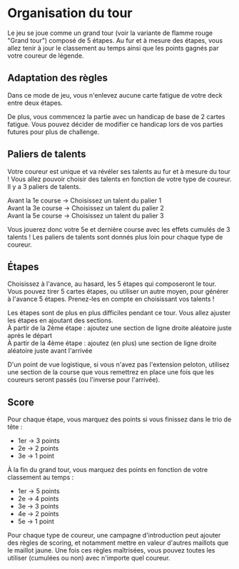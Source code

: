 # Organisation du tour

Le jeu se joue comme un grand tour (voir la variante de flamme rouge "Grand tour") composé de 5 étapes. Au fur et à mesure des étapes, vous allez tenir à jour le classement au temps ainsi que les points gagnés par votre coureur de légende.

## Adaptation des règles

Dans ce mode de jeu, vous n'enlevez aucune carte fatigue de votre deck entre deux étapes.

De plus, vous commencez la partie avec un handicap de base de 2 cartes fatigue. Vous pouvez décider de modifier ce handicap lors de vos parties futures pour plus de challenge.

## Paliers de talents

Votre coureur est unique et va révéler ses talents au fur et à mesure du tour ! Vous allez pouvoir choisir des talents en fonction de votre type de coureur. Il y a 3 paliers de talents.

Avant la 1e course -> Choisissez un talent du palier 1  
Avant la 3e course -> Choisissez un talent du palier 2  
Avant la 5e course -> Choisissez un talent du palier 3  

Vous jouerez donc votre 5e et dernière course avec les effets cumulés de 3 talents !
Les paliers de talents sont donnés plus loin pour chaque type de coureur.

## Étapes

Choisissez à l'avance, au hasard, les 5 étapes qui composeront le tour. Vous pouvez tirer 5 cartes étapes, ou utiliser un autre moyen, pour générer à l'avance 5 étapes. Prenez-les en compte en choisissant vos talents !

Les étapes sont de plus en plus difficiles pendant ce tour. Vous allez ajuster les étapes en ajoutant des sections.  
À partir de la 2ème étape : ajoutez une section de ligne droite aléatoire juste après le départ  
À partir de la 4ème étape : ajoutez (en plus) une section de ligne droite aléatoire juste avant l'arrivée

D'un point de vue logistique, si vous n'avez pas l'extension peloton, utilisez une section de la course que vous remettrez en place une fois que les coureurs seront passés (ou l'inverse pour l'arrivée).

## Score

Pour chaque étape, vous marquez des points si vous finissez dans le trio de tête :
- 1er -> 3 points
- 2e  -> 2 points
- 3e  -> 1 point

À la fin du grand tour, vous marquez des points en fonction de votre classement au temps :
- 1er -> 5 points
- 2e  -> 4 points
- 3e  -> 3 points
- 4e  -> 2 points
- 5e  -> 1 point

Pour chaque type de coureur, une campagne d'introduction peut ajouter des règles de scoring, et notamment mettre en valeur d'autres maillots que le maillot jaune. Une fois ces règles maîtrisées, vous pouvez toutes les utiliser (cumulées ou non) avec n'importe quel coureur.

